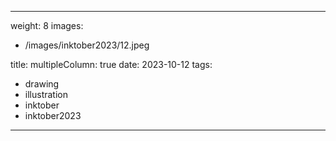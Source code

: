 
---
weight: 8
images:
- /images/inktober2023/12.jpeg

title:
multipleColumn: true
date: 2023-10-12
tags:
- drawing
- illustration
- inktober
- inktober2023
---


